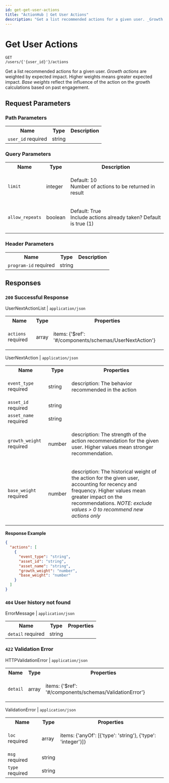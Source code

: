 ```yaml
---
id: get-get-user-actions
title: "ActionHub | Get User Actions"
description: "Get a list recommended actions for a given user. _Growth actions_ are weighted by expected impact. Higher weights means greater expected impact. _Base weights_ reflect the influence of the action on the growth calculations based on past engagement."
---
```

# Get User Actions
<code class='method-name'><span class='get'>GET</span> /users/{'{user_id}'}/actions</code>

Get a list recommended actions for a given user. _Growth actions_ are weighted by expected impact. Higher weights means greater expected impact. _Base weights_ reflect the influence of the action on the growth calculations based on past engagement.

## Request Parameters 

### Path Parameters  
<table class='openapi-table'><tr><th>Name</th><th>Type</th><th>Description</th></tr><tr><td><code>user_id</code> <span class='required'>required</span></td><td>string</td><td>



</td></tr></table>


### Query Parameters  
<table class='openapi-table'><tr><th>Name</th><th>Type</th><th>Description</th></tr><tr><td><code>limit</code></td><td>integer</td><td>

Default: 10<br/>Number of actions to be returned in result

</td></tr><tr><td><code>allow_repeats</code></td><td>boolean</td><td>

Default: True<br/>Include actions already taken? Default is true (1)

</td></tr></table>


### Header Parameters  
<table class='openapi-table'><tr><th>Name</th><th>Type</th><th>Description</th></tr><tr><td><code>program-id</code> <span class='required'>required</span></td><td>string</td><td>



</td></tr></table>

## Responses  

### `200` Successful Response

UserNextActionList | `application/json`  
<table class='openapi-table'><tr><th>Name</th><th>Type</th><th>Properties</th></tr><tr><td><code>actions</code> <span class='required'>required</span></td><td>array</td><td>

items: {'$ref': '#/components/schemas/UserNextAction'}<br/>
</td></tr></table>

UserNextAction | `application/json`  
<table class='openapi-table'><tr><th>Name</th><th>Type</th><th>Properties</th></tr><tr><td><code>event_type</code> <span class='required'>required</span></td><td>string</td><td>

description: The behavior recommended in the action<br/>
</td></tr><tr><td><code>asset_id</code> <span class='required'>required</span></td><td>string</td><td>


</td></tr><tr><td><code>asset_name</code> <span class='required'>required</span></td><td>string</td><td>


</td></tr><tr><td><code>growth_weight</code> <span class='required'>required</span></td><td>number</td><td>

description: The strength of the action recommendation for the given user. Higher values mean stronger recommendation.<br/>
</td></tr><tr><td><code>base_weight</code> <span class='required'>required</span></td><td>number</td><td>

description: The historical weight of the action for the given user, accounting for recency and frequency. Higher values mean greater impact on the recommendations. *NOTE: exclude values > 0 to recommend new actions only* <br/>
</td></tr></table>


**Response Example**  

```json
{
  "actions": [
    {
      "event_type": "string",
      "asset_id": "string",
      "asset_name": "string",
      "growth_weight": "number",
      "base_weight": "number"
    }
  ]
}
```

### `404` User history not found

ErrorMessage | `application/json`  
<table class='openapi-table'><tr><th>Name</th><th>Type</th><th>Properties</th></tr><tr><td><code>detail</code> <span class='required'>required</span></td><td>string</td><td>


</td></tr></table>


### `422` Validation Error

HTTPValidationError | `application/json`  
<table class='openapi-table'><tr><th>Name</th><th>Type</th><th>Properties</th></tr><tr><td><code>detail</code></td><td>array</td><td>

items: {'$ref': '#/components/schemas/ValidationError'}<br/>
</td></tr></table>

ValidationError | `application/json`  
<table class='openapi-table'><tr><th>Name</th><th>Type</th><th>Properties</th></tr><tr><td><code>loc</code> <span class='required'>required</span></td><td>array</td><td>

items: {'anyOf': [{'type': 'string'}, {'type': 'integer'}]}<br/>
</td></tr><tr><td><code>msg</code> <span class='required'>required</span></td><td>string</td><td>


</td></tr><tr><td><code>type</code> <span class='required'>required</span></td><td>string</td><td>


</td></tr></table>

